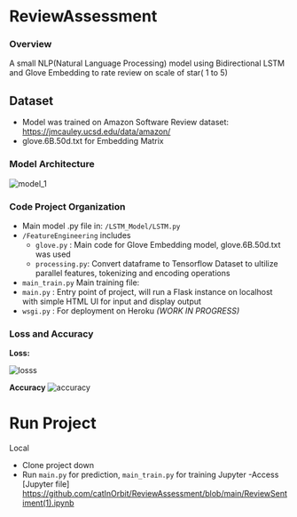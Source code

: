 # ReviewAssessment
 
### Overview
A small NLP(Natural Language Processing) model using Bidirectional LSTM and Glove Embedding to rate review on scale of star( 1 to 5)

## Dataset
- Model was trained on Amazon Software Review dataset: https://jmcauley.ucsd.edu/data/amazon/
- glove.6B.50d.txt for Embedding Matrix


### Model Architecture
![model_1](https://user-images.githubusercontent.com/49814026/148501288-85cc87d2-8f6c-4c32-a554-e781999edc4a.png)

### Code Project Organization
- Main model .py file in: `/LSTM_Model/LSTM.py`
- `/FeatureEngineering` includes 
  - `glove.py` : Main code for Glove Embedding model, glove.6B.50d.txt was used
  - `processing.py`: Convert dataframe to Tensorflow Dataset to ultilize parallel features, tokenizing and encoding operations
- `main_train.py` Main training file:
- `main.py` : Entry point of project, will run a Flask instance on localhost with simple HTML UI for input and display output
- `wsgi.py` : For deployment on Heroku _(WORK IN PROGRESS)_

### Loss and Accuracy 
**Loss:**

![losss](https://user-images.githubusercontent.com/49814026/148502060-0d38f304-e3f8-4837-9fa8-fad74c11e802.png)

**Accuracy**
![accuracy](https://user-images.githubusercontent.com/49814026/148502077-98c00075-c619-4aff-8ef3-f2b88db8ac2c.png)

# Run Project
Local 
 - Clone project down
 - Run `main.py` for prediction, `main_train.py` for training
Jupyter
-Access [Jupyter file] https://github.com/catInOrbit/ReviewAssessment/blob/main/ReviewSentiment(1).ipynb
